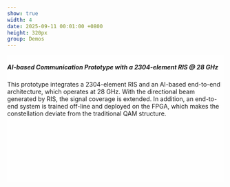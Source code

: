 ```yaml
---
show: true
width: 4
date: 2025-09-11 00:01:00 +0800
height: 320px
group: Demos
---
```


<!-- <div class="p-4">
    <div class="card-img-overlay" style="overflow: scroll; background: rgb(255,255,255,0.8); height: 295px;">
      <h5 class="card-title">AI-based Communication Prototype with a 2304-element RIS @ 28 GHz</h5>
      <p class="card-text">
        This prototype integrates a 2304-element RIS and an AI-based end-to-end architecture, which operates at 28 GHz. With the directional beam generated by RIS, the signal coverage is extended. In addition, an end-to-end system is trained off-line and deployed on the FPGA, which makes the constellation deviate from the traditional QAM structure. 
      </p>
    </div>
</div> -->


  <div class="p-4 border rounded shadow-sm" style="height: 295px; background: rgba(255,255,255,0.8); overflow-y: auto;">
    <h5 class="card-title">AI-based Communication Prototype with a 2304-element RIS @ 28 GHz</h5>
    <p class="card-text">
      This prototype integrates a 2304-element RIS and an AI-based end-to-end architecture, which operates at 28 GHz. With the directional beam generated by RIS, the signal coverage is extended. In addition, an end-to-end system is trained off-line and deployed on the FPGA, which makes the constellation deviate from the traditional QAM structure. 
    </p>
  </div>




